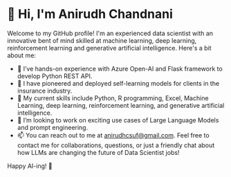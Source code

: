 # 👋 Hi, I'm Anirudh Chandnani

Welcome to my GitHub profile! I'm an experienced  data scientist with an innovative bent of mind skilled at machine learning, deep learning, reinforcement learning and generative artificial intelligence.
Here's a bit about me:

- 👀 I’ve hands-on experience with Azure Open-AI and Flask framework to develop Python REST API.
- 🧠 I have pioneered and deployed self-learning models for clients in the insurance industry.
- 🌱 My current skills include Python, R programming, Excel, Machine Learning, deep learning, reinforcement learning, and generative artificial intelligence.
- 💞️ I’m looking to work on exciting use cases of Large Language Models and prompt engineering. 
- 📫 You can reach out to me at anirudhcsuf@gmail.com. Feel free to contact me for collaborations, questions, or just a friendly chat about how LLMs are changing the future of Data Scientist jobs!

Happy AI-ing! 🚀
